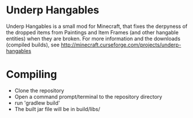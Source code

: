 Underp Hangables
==============
Underp Hangables is a small mod for Minecraft, that fixes the derpyness of the dropped items from Paintings
and Item Frames (and other hangable entities) when they are broken.
For more information and the downloads (compiled builds), see http://minecraft.curseforge.com/projects/underp-hangables

Compiling
=========
* Clone the repository
* Open a command prompt/terminal to the repository directory
* run 'gradlew build'
* The built jar file will be in build/libs/